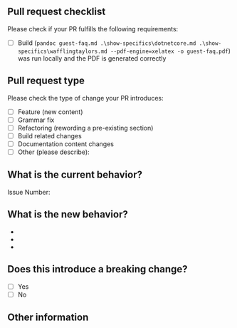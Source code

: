 ## Pull request checklist

Please check if your PR fulfills the following requirements:

- [ ] Build (`pandoc guest-faq.md .\show-specifics\dotnetcore.md .\show-specifics\wafflingtaylors.md --pdf-engine=xelatex -o guest-faq.pdf`) was run locally and the PDF is generated correctly

## Pull request type

Please check the type of change your PR introduces:

- [ ] Feature (new content)
- [ ] Grammar fix
- [ ] Refactoring (rewording a pre-existing section)
- [ ] Build related changes
- [ ] Documentation content changes
- [ ] Other (please describe): 

## What is the current behavior?

Issue Number: 

## What is the new behavior?

-
-
-

## Does this introduce a breaking change?

- [ ] Yes
- [ ] No

<!-- If this introduces a breaking change, please describe the impact and migration path for existing applications below. -->


## Other information

<!-- Any other information that is important to this PR such as screenshots of how the component looks before and after the change. -->
